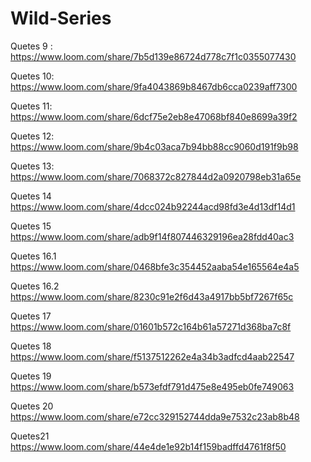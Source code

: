# Wild-Series


Quetes 9 : 
https://www.loom.com/share/7b5d139e86724d778c7f1c0355077430


Quetes 10:
https://www.loom.com/share/9fa4043869b8467db6cca0239aff7300

Quetes 11:
https://www.loom.com/share/6dcf75e2eb8e47068bf840e8699a39f2

Quetes 12:
https://www.loom.com/share/9b4c03aca7b94bb88cc9060d191f9b98

Quetes 13:
https://www.loom.com/share/7068372c827844d2a0920798eb31a65e

Quetes 14
https://www.loom.com/share/4dcc024b92244acd98fd3e4d13df14d1

Quetes 15
https://www.loom.com/share/adb9f14f807446329196ea28fdd40ac3

Quetes 16.1
https://www.loom.com/share/0468bfe3c354452aaba54e165564e4a5

Quetes 16.2
https://www.loom.com/share/8230c91e2f6d43a4917bb5bf7267f65c

Quetes 17
https://www.loom.com/share/01601b572c164b61a57271d368ba7c8f

Quetes 18
https://www.loom.com/share/f5137512262e4a34b3adfcd4aab22547

Quetes 19
https://www.loom.com/share/b573efdf791d475e8e495eb0fe749063

Quetes 20
https://www.loom.com/share/e72cc329152744dda9e7532c23ab8b48

Quetes21
https://www.loom.com/share/44e4de1e92b14f159badffd4761f8f50
